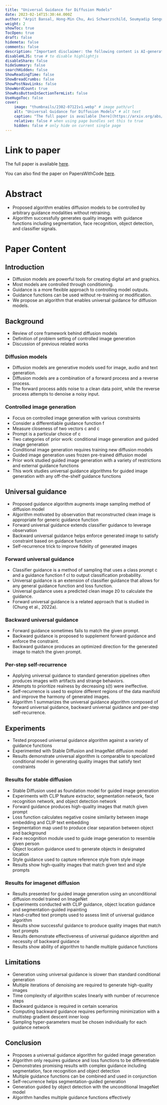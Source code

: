 ```yaml
---
title: "Universal Guidance for Diffusion Models"
date: 2023-02-14T15:30:44.000Z
author: "Arpit Bansal, Hong-Min Chu, Avi Schwarzschild, Soumyadip Sengupta, Micah Goldblum and 2 others"
weight: 2
showToc: true
TocOpen: true
draft: false
hidemeta: false
comments: false
description: "Important disclaimer: the following content is AI-generated, please make sure to fact check the presented information by reading the full paper."
disableHLJS: true # to disable highlightjs
disableShare: false
hideSummary: false
searchHidden: false
ShowReadingTime: false
ShowBreadCrumbs: false
ShowPostNavLinks: false
ShowWordCount: true
ShowRssButtonInSectionTermList: false
UseHugoToc: false
cover:
    image: "thumbnails/2302-07121v1.webp" # image path/url
    alt: "Universal Guidance for Diffusion Models" # alt text
    caption: "The full paper is available [here](https://arxiv.org/abs/2302.07121)." # display caption under cover
    relative: false # when using page bundles set this to true
    hidden: false # only hide on current single page
---
```


# Link to paper
The full paper is available [here](https://arxiv.org/abs/2302.07121).

You can also find the paper on PapersWithCode [here](https://paperswithcode.com/paper/universal-guidance-for-diffusion-models).

# Abstract
- Proposed algorithm enables diffusion models to be controlled by arbitrary guidance modalities without retraining.
- Algorithm successfully generates quality images with guidance functions including segmentation, face recognition, object detection, and classifier signals.

# Paper Content

## Introduction
- Diffusion models are powerful tools for creating digital art and graphics.
- Most models are controlled through conditioning.
- Guidance is a more flexible approach to controlling model outputs.
- Guidance functions can be used without re-training or modification.
- We propose an algorithm that enables universal guidance for diffusion models.

## Background
- Review of core framework behind diffusion models
- Definition of problem setting of controlled image generation
- Discussion of previous related works

### Diffusion models
- Diffusion models are generative models used for image, audio and text generation.
- Diffusion models are a combination of a forward process and a reverse process.
- The forward process adds noise to a clean data point, while the reverse process attempts to denoise a noisy input.

### Controlled image generation
- Focus on controlled image generation with various constraints
- Consider a differentiable guidance function f
- Measure closeness of two vectors c and c
- Prompt is a particular choice of c
- Two categories of prior work: conditional image generation and guided image generation
- Conditional image generation requires training new diffusion models
- Guided image generation uses frozen pre-trained diffusion model
- Prior work studied guided image generation with a variety of restrictions and external guidance functions
- This work studies universal guidance algorithms for guided image generation with any off-the-shelf guidance functions

## Universal guidance
- Proposed guidance algorithm augments image sampling method of diffusion model
- Algorithm motivated by observation that reconstructed clean image is appropriate for generic guidance function
- Forward universal guidance extends classifier guidance to leverage observation
- Backward universal guidance helps enforce generated image to satisfy constraint based on guidance function
- Self-recurrence trick to improve fidelity of generated images

### Forward universal guidance
- Classifier guidance is a method of sampling that uses a class prompt c and a guidance function f cl to output classification probability.
- Universal guidance is an extension of classifier guidance that allows for any general guidance function and loss function.
- Universal guidance uses a predicted clean image ẑ0 to calculate the guidance.
- Forward universal guidance is a related approach that is studied in (Chung et al., 2022a).

### Backward universal guidance
- Forward guidance sometimes fails to match the given prompt.
- Backward guidance is proposed to supplement forward guidance and enforce the constraint.
- Backward guidance produces an optimized direction for the generated image to match the given prompt.

### Per-step self-recurrence
- Applying universal guidance to standard generation pipelines often produces images with artifacts and strange behaviors.
- Attempts to prioritize realness by decreasing s(t) were ineffective.
- Self-recurrence is used to explore different regions of the data manifold and improve the harmony of generated images.
- Algorithm 1 summarizes the universal guidance algorithm composed of forward universal guidance, backward universal guidance and per-step self-recurrence.

## Experiments
- Tested proposed universal guidance algorithm against a variety of guidance functions
- Experimented with Stable Diffusion and ImageNet diffusion model
- Results demonstrate universal algorithm is comparable to specialized conditional model in generating quality images that satisfy text constraints

### Results for stable diffusion
- Stable Diffusion used as foundation model for guided image generation
- Experiments with CLIP feature extractor, segmentation network, face recognition network, and object detection network
- Forward guidance produces high-quality images that match given prompt
- Loss function calculates negative cosine similarity between image embedding and CLIP text embedding
- Segmentation map used to produce clear separation between object and background
- Face recognition module used to guide image generation to resemble given person
- Object location guidance used to generate objects in designated location
- Style guidance used to capture reference style from style image
- Results show high-quality images that match given text and style prompts

### Results for imagenet diffusion
- Results presented for guided image generation using an unconditional diffusion model trained on ImageNet
- Experiments conducted with CLIP guidance, object location guidance and segmentation-guided inpainting
- Hand-crafted text prompts used to assess limit of universal guidance algorithm
- Results show successful guidance to produce quality images that match text prompts
- Results demonstrate effectiveness of universal guidance algorithm and necessity of backward guidance
- Results show ability of algorithm to handle multiple guidance functions

## Limitations
- Generation using universal guidance is slower than standard conditional generation
- Multiple iterations of denoising are required to generate high-quality images
- Time complexity of algorithm scales linearly with number of recurrence steps
- Backward guidance is required in certain scenarios
- Computing backward guidance requires performing minimization with a multistep gradient descent inner loop
- Sampling hyper-parameters must be chosen individually for each guidance network

## Conclusion
- Proposes a universal guidance algorithm for guided image generation
- Algorithm only requires guidance and loss functions to be differentiable
- Demonstrates promising results with complex guidance including segmentation, face recognition and object detection
- Multiple guidance functions can be combined and used in conjunction
- Self-recurrence helps segmentation-guided generation
- Generation guided by object detection with the unconditional ImageNet model
- Algorithm handles multiple guidance functions effectively
